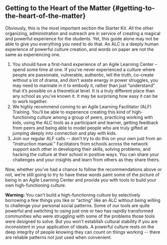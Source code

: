## Getting to the Heart of the Matter {#getting-to-the-heart-of-the-matter}

Obviously, this is the most important section the Starter Kit. All the other organizing, administration and outreach are in service of creating a magical and powerful experience for the students. Yet, this guide alone may not be able to give you everything you need to do that. An ALC is a deeply human experience of powerful culture creation, and words on paper are not the same as experiencing one.

1.  You should have a first-hand experience of an Agile Learning Center – spend some time at one. If you’ve never experienced a culture where people are passionate, vulnerable, authentic, tell the truth, co-create without a lot of drama, and don’t waste energy in power struggles, you may need to marinate in it to embody it, rather than just “understand” that it’s possible on a theoretical level. It is a truly different place than any school as you’ve known it. It may be surprising how easy it can be to work together.
2.  We highly recommend coming to an Agile Learning Facilitator (ALF) Training. You’ll be able to experience creating this kind of high-functioning culture among a group of peers, practicing working with kids, using the ALC tools as a participant and learner, getting feedback from peers and being able to model people who are truly gifted at jumping deeply into connection and play with kids.
3.  Join our regular ALF calls -- don’t try to do this on your own just from an “instruction manual.” Facilitators from schools across the network support each other in developing their skills, solving problems, and hacking the culture at their school in positive ways. You can share your challenges and your insights and learn from others as they share theirs.

Now, whether you’ve had a chance to follow the recommendations above or not, we’re still going to try to have these words paint some of the picture of being in an Agile Learning Center and provide you with tools to build your own high-functioning culture.

**Warning:** You can’t build a high-functioning culture by selectively borrowing a few things you like or “acting” like an ALC without being willing to challenge your personal social patterns. Some of our tools are quite powerful and switching to using just one or two has rapidly transformed communities who were struggling with some of the problems those tools were designed to solve. But you won’t establish cultural stability if you are inconsistent in your application of ideals. A powerful culture rests on the deep integrity of people knowing they can count on things working -- there are reliable patterns not just used when convenient.
